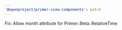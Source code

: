 ```yaml
---
'@openproject/primer-view-components': patch
---
```


Fix: Allow month attribute for Primer::Beta::RelativeTime

